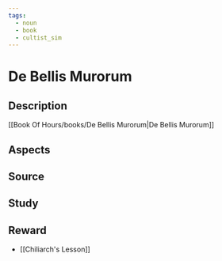 ```yaml
---
tags:
  - noun
  - book
  - cultist_sim
---
```


# De Bellis Murorum

## Description
[[Book Of Hours/books/De Bellis Murorum|De Bellis Murorum]]
> 

## Aspects
## Source

## Study

## Reward
- [[Chiliarch's Lesson]]